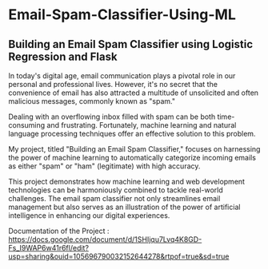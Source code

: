 # Email-Spam-Classifier-Using-ML

## Building an Email Spam Classifier using Logistic Regression and Flask

In today's digital age, email communication plays a pivotal role in our personal and professional lives. However, it's no secret that the convenience of email has also attracted a multitude of unsolicited and often malicious messages, commonly known as "spam."

Dealing with an overflowing inbox filled with spam can be both time-consuming and frustrating. Fortunately, machine learning and natural language processing techniques offer an effective solution to this problem.

My project, titled "Building an Email Spam Classifier," focuses on harnessing the power of machine learning to automatically categorize incoming emails as either "spam" or "ham" (legitimate) with high accuracy.

This project demonstrates how machine learning and web development technologies can be harmoniously combined to tackle real-world challenges. The email spam classifier not only streamlines email management but also serves as an illustration of the power of artificial intelligence in enhancing our digital experiences.

Documentation of the Project : https://docs.google.com/document/d/1SHIjqu7Lvq4K8GD-Fs_I9WAP6w41r6fl/edit?usp=sharing&ouid=105696790032152644278&rtpof=true&sd=true
